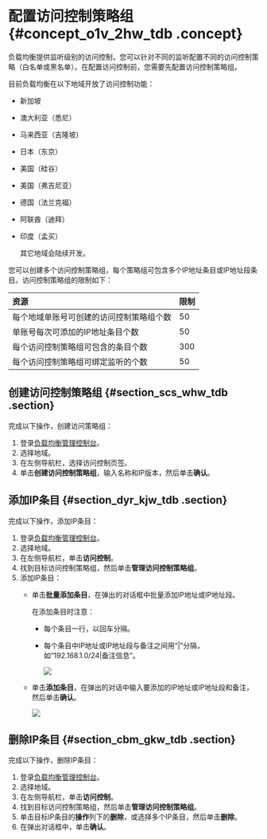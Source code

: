 # 配置访问控制策略组 {#concept_o1v_2hw_tdb .concept}

负载均衡提供监听级别的访问控制，您可以针对不同的监听配置不同的访问控制策略（白名单或黑名单）。在配置访问控制前，您需要先配置访问控制策略组。

目前负载均衡在以下地域开放了访问控制功能：

-   新加坡
-   澳大利亚（悉尼）
-   马来西亚（吉隆坡）
-   日本（东京）
-   美国（硅谷）
-   美国（弗吉尼亚）
-   德国（法兰克福）
-   阿联酋（迪拜）
-   印度（孟买）

    其它地域会陆续开发。


您可以创建多个访问控制策略组，每个策略组可包含多个IP地址条目或IP地址段条目。访问控制策略组的限制如下：

|资源|限制|
|:-|:-|
|每个地域单账号可创建的访问控制策略组个数|50|
|单账号每次可添加的IP地址条目个数|50|
|每个访问控制策略组可包含的条目个数|300|
|每个访问控制策略组可绑定监听的个数|50|

## 创建访问控制策略组 {#section_scs_whw_tdb .section}

完成以下操作，创建访问策略组：

1.  登录[负载均衡管理控制台](https://slbnew.console.aliyun.com)。
2.  选择地域。
3.  在左侧导航栏，选择访问控制页签。
4.  单击**创建访问控制策略组**，输入名称和IP版本，然后单击**确认**。

## 添加IP条目 {#section_dyr_kjw_tdb .section}

完成以下操作，添加IP条目：

1.  登录[负载均衡管理控制台](https://slbnew.console.aliyun.com)。
2.  选择地域。
3.  在左侧导航栏，单击**访问控制**。
4.  找到目标访问控制策略组，然后单击**管理访问控制策略组**。
5.  添加IP条目：
    -   单击**批量添加条目**，在弹出的对话框中批量添加IP地址或IP地址段。

        在添加条目时注意：

        -   每个条目一行，以回车分隔。

        -   每个条目中IP地址或IP地址段与备注之间用“|”分隔，如“192.168.1.0/24|备注信息”。

            ![](http://static-aliyun-doc.oss-cn-hangzhou.aliyuncs.com/assets/img/4159/15481776641022_zh-CN.png)

    -   单击**添加条目**，在弹出的对话中输入要添加的IP地址或IP地址段和备注，然后单击**确认**。

        ![](http://static-aliyun-doc.oss-cn-hangzhou.aliyuncs.com/assets/img/4159/15481776641023_zh-CN.png)


## 删除IP条目 {#section_cbm_gkw_tdb .section}

完成以下操作，删除IP条目：

1.  登录[负载均衡管理控制台](https://slbnew.console.aliyun.com)。
2.  选择地域。
3.  在左侧导航栏，单击**访问控制**。
4.  找到目标访问控制策略组，然后单击**管理访问控制策略组**。
5.  单击目标IP条目的**操作**列下的**删除**，或选择多个IP条目，然后单击**删除**。
6.  在弹出对话框中，单击**确认**。

